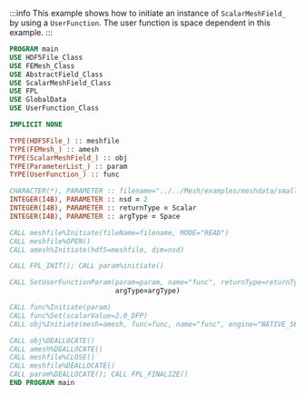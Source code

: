<!-- markdownlint-disable MD041 MD013 MD033 MD012 -->

:::info
This example shows how to initiate an instance of `ScalarMeshField_` by using a `UserFunction`. The user function is space dependent in this example.
:::

```fortran
PROGRAM main
USE HDF5File_Class
USE FEMesh_Class
USE AbstractField_Class
USE ScalarMeshField_Class
USE FPL
USE GlobalData
USE UserFunction_Class

IMPLICIT NONE

TYPE(HDF5File_) :: meshfile
TYPE(FEMesh_) :: amesh
TYPE(ScalarMeshField_) :: obj
TYPE(ParameterList_) :: param
TYPE(UserFunction_) :: func

CHARACTER(*), PARAMETER :: filename="../../Mesh/examples/meshdata/small_mesh.h5"
INTEGER(I4B), PARAMETER :: nsd = 2
INTEGER(I4B), PARAMETER :: returnType = Scalar
INTEGER(I4B), PARAMETER :: argType = Space

CALL meshfile%Initiate(fileName=filename, MODE="READ")
CALL meshfile%OPEN()
CALL amesh%Initiate(hdf5=meshfile, dim=nsd)

CALL FPL_INIT(); CALL param%initiate()

CALL SetUserFunctionParam(param=param, name="func", returnType=returnType, &
                          argType=argType)

CALL func%Initiate(param)
CALL func%Set(scalarValue=2.0_DFP)
CALL obj%Initiate(mesh=amesh, func=func, name="func", engine="NATIVE_SERIAL")

CALL obj%DEALLOCATE()
CALL amesh%DEALLOCATE()
CALL meshfile%CLOSE()
CALL meshfile%DEALLOCATE()
CALL param%DEALLOCATE(); CALL FPL_FINALIZE()
END PROGRAM main
```
